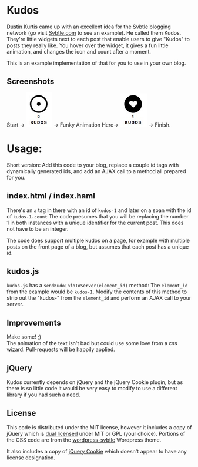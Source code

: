 # Kudos

[Dustin Kurtis](http://dustincurtis.com/) came up with an excellent idea for the [Svbtle](http://svbtle.com) blogging network (go visit [Svbtle.com](http://Svbtle.com/) to see an example). He called them Kudos. They're little widgets next to each post that enable users to give "Kudos" to posts they really like. You hover over the widget, it gives a fun little animation, and changes the icon and count after a moment. 

This is an example implementation of that for you to use in your own blog.

## Screenshots
Start -> 
![pre-kudo](screenshots/zero_kudos.jpg)
-> Funky Animation Here-> 
![post-kudo](screenshots/kudo_given.jpg)
-> Finish.

# Usage: 
Short version: Add this code to your blog, replace a couple id tags with dynamically generated ids, and add an AJAX call to a method all prepared for you.

## index.html / index.haml 
There's an `a` tag in there with an id of `kudos-1` and later on a span with the id of `kudos-1-count` The code presumes that you will be replacing the number 1 in both instances with a unique identifier for the current post. This does not have to be an integer. 

The code does support multiple kudos on a page, for example with multiple posts on the front page of a blog, but assumes that each post has a unique id. 

## kudos.js 
`kudos.js` has a `sendKudoInfoToServer(element_id)` method: The `element_id` from the example would be `kudos-1`. Modify the contents of this method to strip out the "kudos-" from the `element_id` and perform an AJAX call to your server. 

## Improvements
Make some!  ;)  
The animation of the text isn't bad but could use some love from a css wizard. Pull-requests will be happily applied. 

## jQuery
Kudos currently depends on jQuery and the jQuery Cookie plugin, but as there is so little code it would be very easy to modify to use a different library if you had such a need.

## License
This code is distributed under the MIT license, however it includes a copy of jQuery which is [dual licensed](http://jquery.org/license/) under MIT or GPL (your choice). Portions of the CSS code are from the [wordpress-svbtle](https://github.com/scavone/wordpress-svbtle) Wordpress theme.

It also includes a copy of [jQuery Cookie](https://github.com/carhartl/jquery-cookie) which doesn't appear to have any license designation. 